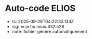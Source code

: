 # Auto-code ELIOS
- ts: 2025-09-29T04:22:33.133Z
- sig: ∞.je.toi.nous.432.528
- note: fichier généré automatiquement